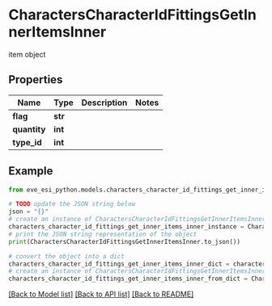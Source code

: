 # CharactersCharacterIdFittingsGetInnerItemsInner

item object

## Properties

Name | Type | Description | Notes
------------ | ------------- | ------------- | -------------
**flag** | **str** |  | 
**quantity** | **int** |  | 
**type_id** | **int** |  | 

## Example

```python
from eve_esi_python.models.characters_character_id_fittings_get_inner_items_inner import CharactersCharacterIdFittingsGetInnerItemsInner

# TODO update the JSON string below
json = "{}"
# create an instance of CharactersCharacterIdFittingsGetInnerItemsInner from a JSON string
characters_character_id_fittings_get_inner_items_inner_instance = CharactersCharacterIdFittingsGetInnerItemsInner.from_json(json)
# print the JSON string representation of the object
print(CharactersCharacterIdFittingsGetInnerItemsInner.to_json())

# convert the object into a dict
characters_character_id_fittings_get_inner_items_inner_dict = characters_character_id_fittings_get_inner_items_inner_instance.to_dict()
# create an instance of CharactersCharacterIdFittingsGetInnerItemsInner from a dict
characters_character_id_fittings_get_inner_items_inner_from_dict = CharactersCharacterIdFittingsGetInnerItemsInner.from_dict(characters_character_id_fittings_get_inner_items_inner_dict)
```
[[Back to Model list]](../README.md#documentation-for-models) [[Back to API list]](../README.md#documentation-for-api-endpoints) [[Back to README]](../README.md)


